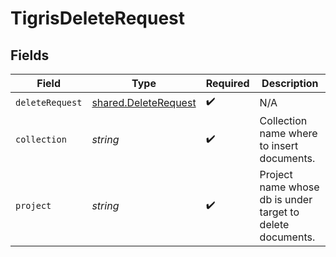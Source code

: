 # TigrisDeleteRequest


## Fields

| Field                                                        | Type                                                         | Required                                                     | Description                                                  |
| ------------------------------------------------------------ | ------------------------------------------------------------ | ------------------------------------------------------------ | ------------------------------------------------------------ |
| `deleteRequest`                                              | [shared.DeleteRequest](../../models/shared/deleterequest.md) | :heavy_check_mark:                                           | N/A                                                          |
| `collection`                                                 | *string*                                                     | :heavy_check_mark:                                           | Collection name where to insert documents.                   |
| `project`                                                    | *string*                                                     | :heavy_check_mark:                                           | Project name whose db is under target to delete documents.   |